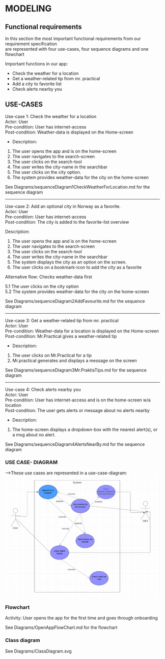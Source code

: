 # MODELING

## Functional requirements
In this section the most important functional requirements from our requirement specification <br>
are represented with four use-cases, four sequence diagrams and one flowchart<br>

Important functions in our app:
- Check the weather for a location
- Get a weather-related tip from mr. practical
- Add a city to favorite list
- Check alerts nearby you

## USE-CASES

Use-case 1: Check the weather for a location <br>
Actor: User <br>
Pre-condition: User has internet-access <br>
Post-condition: Weather-data is displayed on the Home-screen <br>

- Description:
1. The user opens the app and is on the home-screen 
2. The user navigates to the search-screen
3. The user clicks on the search-tool
4. The user writes the city-name in the searchbar
5. The user clicks on the city option.
6. The system provides weather-data for the city on the home-screen

See Diagrams/sequenceDiagram1CheckWeatherForLocation.md for the sequence diagram


-----------------------

Use-case 2: Add an optional city in Norway as a favorite. <br>
Actor: User <br>
Pre-condition: User has internet-access <br>
Post-condition: The city is added to the favorite-list overview <br>

Description:

1. The user opens the app and is on the home-screen
2. The user navigates to the search-screen
3. The user clicks on the search-tool
4. The user writes the city-name in the searchbar
5. The system displays the city as an option on the screen.
6. The user clicks on a bookmark-icon to add the city as a favorite

Alternative flow: Checks weather-data first <br>

5.1 The user clicks on the city option <br>
5.2 The system provides weather-data for the city on the home-screen <br>

See Diagrams/sequenceDiagram2AddFavourite.md for the sequence diagram

----------------------


Use-case 3: Get a weather-related tip from mr. practical <br>
Actor: User <br>
Pre-condition: Weather-data for a location is displayed on the Home-screen  <br>
Post-condition: Mr.Practical gives a weather-related tip <br>

- Description:
1. The user clicks on Mr.Practical for a tip
2. Mr.practical generates and displays a message on the screen

See Diagrams/sequenceDiagram3Mr.PraktisTips.md for the sequence diagram



---------------------
Use-case 4: Check alerts nearby you <br>
Actor: User <br>
Pre-condition: User has internet-access and is on the home-screen w/a location <br>
Post-condition: The user gets alerts or message about no alerts nearby <br>

- Description:
1. The home-screen displays a dropdown-box with the nearest alert(s), or a msg about no alert.

See Diagrams/sequenceDiagram4AlertsNearBy.md for the sequence diagram

### USE CASE- DIAGRAM
-->These use cases are represented in a use-case-diagram: <br>
![img_1.png](usecaseDiagram.png)



### Flowchart

Activity: User opens the app for the first time and goes through onboarding


See Diagrams/OpenAppFlowChart.md for the flowchart

### Class diagram

See Diagrams/ClassDiagram.svg

